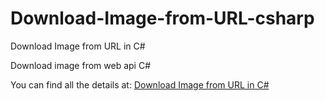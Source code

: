 # Download-Image-from-URL-csharp
Download Image from URL in C#

Download image from web api C#

You can find all the details at: [Download Image from URL in C#](https://blog.aspose.com/2022/06/04/download-image-from-url-csharp/)
